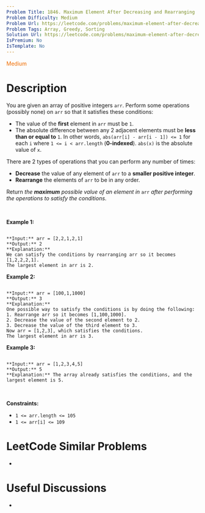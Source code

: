 ```yaml
---
Problem Title: 1846. Maximum Element After Decreasing and Rearranging
Problem Difficulty: Medium
Problem Url: https://leetcode.com/problems/maximum-element-after-decreasing-and-rearranging/
Problem Tags: Array, Greedy, Sorting
Solution Url: https://leetcode.com/problems/maximum-element-after-decreasing-and-rearranging/solution/
IsPremium: No
IsTemplate: No
---
```


<span style="color: rgb(239, 108, 0);">Medium</span>

# Description

You are given an array of positive integers `arr`. Perform some operations (possibly none) on `arr` so that it satisfies these conditions:


* The value of the **first** element in `arr` must be `1`.
* The absolute difference between any 2 adjacent elements must be **less than or equal to** `1`. In other words, `abs(arr[i] - arr[i - 1]) <= 1` for each `i` where `1 <= i < arr.length` (**0-indexed**). `abs(x)` is the absolute value of `x`.


There are 2 types of operations that you can perform any number of times:


* **Decrease** the value of any element of `arr` to a **smaller positive integer**.
* **Rearrange** the elements of `arr` to be in any order.


Return *the **maximum** possible value of an element in* `arr` *after performing the operations to satisfy the conditions*.


 


**Example 1:**



```

**Input:** arr = [2,2,1,2,1]
**Output:** 2
**Explanation:** 
We can satisfy the conditions by rearranging arr so it becomes [1,2,2,2,1].
The largest element in arr is 2.

```

**Example 2:**



```

**Input:** arr = [100,1,1000]
**Output:** 3
**Explanation:** 
One possible way to satisfy the conditions is by doing the following:
1. Rearrange arr so it becomes [1,100,1000].
2. Decrease the value of the second element to 2.
3. Decrease the value of the third element to 3.
Now arr = [1,2,3], which satisfies the conditions.
The largest element in arr is 3.

```

**Example 3:**



```

**Input:** arr = [1,2,3,4,5]
**Output:** 5
**Explanation:** The array already satisfies the conditions, and the largest element is 5.

```

 


**Constraints:**


* `1 <= arr.length <= 105`
* `1 <= arr[i] <= 109`




# LeetCode Similar Problems

- []()

# Useful Discussions

- []()
